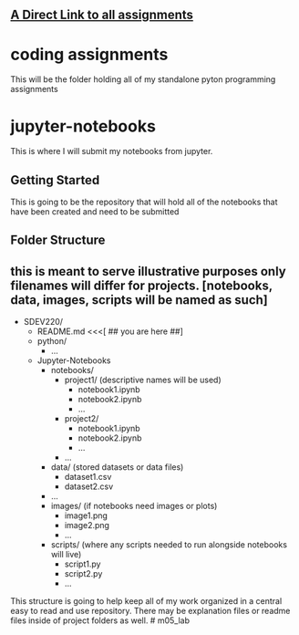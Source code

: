 ## [A Direct Link to all assignments](https://github.com/jfritts-afk/SDEV220/blob/master/Submission%20Table%20of%20%20Contents.md)

# coding assignments
This will be the folder holding all of my standalone pyton programming assignments

# jupyter-notebooks

This is where I will submit my notebooks from jupyter. 

## Getting Started 
This is going to be the repository that will hold all of the notebooks that have been created and need to be submitted

## Folder Structure
## this is meant to serve illustrative purposes only filenames will differ for projects. [notebooks, data, images, scripts will be named as such] 
- SDEV220/
    - README.md <<<[ ## you are here ##]
    - python/
        - ...
    - Jupyter-Notebooks
        - notebooks/
            - project1/ (descriptive names will be used)
                - notebook1.ipynb
                - notebook2.ipynb
                - ...
             - project2/
                - notebook1.ipynb
                - notebook2.ipynb
                - ...
            - ...
        - data/ (stored datasets or data files)
            - dataset1.csv
            - dataset2.csv
         - ...
        - images/ (if notebooks need images or plots)
            - image1.png
            - image2.png
            - ...
        - scripts/ (where any scripts needed to run alongside notebooks will live)
            - script1.py
            - script2.py
            - ...

This structure is going to help keep all of my work organized in a central easy to read and use repository. There may be explanation files or readme files inside of project folders as well. 
#   m 0 5 _ l a b  
 